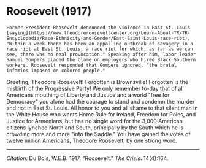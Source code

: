 # Roosevelt (1917)

```{margin}
Former President Roosevelt denounced the violence in East St. Louis [saying](https://www.theodorerooseveltcenter.org/Learn-About-TR/TR-Encyclopedia/Race-Ethnicity-and-Gender/East-Saint-Louis-race-riot), "Within a week there has been an appalling outbreak of savagery in a race riot at East St. Louis, a race riot for which, as far as we can see, there was no real provocation." Speaking after him, labor leader Samuel Gompers placed the blame on employers who hired Black Southern workers. Roosevelt responded that Gompers ignored, "the brutal infamies imposed on colored people."
```

Greeting, Theodore Roosevelt! Forgotten is Brownsville! Forgotten is the misbirth of the Progressive Party! We only remember to-day that of all Americans mouthing of Liberty and Justice and a world "free for Democracy" you alone had the courage to stand and condemn the murder and riot in East St. Louis. All honor to you and all shame to that silent man in the White House who wants Home Rule for Ireland, Freedom for Poles, and Justice for Armenians, but has no single word for the 3,000 American citizens lynched North and South, principally by the South which he is crowding more and more "into the Saddle." You have gained the votes of twelve million Americans, Theodore Roosevelt, by one strong word.

______________
*Citation:* Du Bois, W.E.B. 1917. "Roosevelt." *The Crisis*. 14(4):164.
